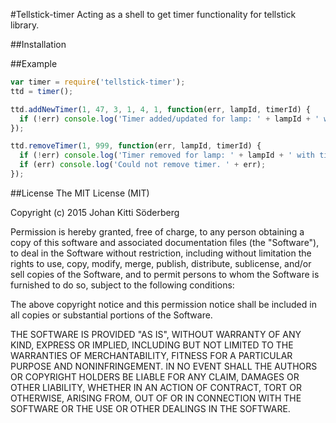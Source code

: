 #Tellstick-timer
Acting as a shell to get timer functionality for tellstick library.

##Installation

##Example
```javascript
var timer = require('tellstick-timer');
ttd = timer();

ttd.addNewTimer(1, 47, 3, 1, 4, 1, function(err, lampId, timerId) {
  if (!err) console.log('Timer added/updated for lamp: ' + lampId + ' with timer ID: ' + timerId);
});

ttd.removeTimer(1, 999, function(err, lampId, timerId) {
  if (!err) console.log('Timer removed for lamp: ' + lampId + ' with timer ID: ' + timerId);
  if (err) console.log('Could not remove timer. ' + err);
});
```

##License
The MIT License (MIT)

Copyright (c) 2015 Johan Kitti Söderberg

Permission is hereby granted, free of charge, to any person obtaining a copy
of this software and associated documentation files (the "Software"), to deal
in the Software without restriction, including without limitation the rights
to use, copy, modify, merge, publish, distribute, sublicense, and/or sell
copies of the Software, and to permit persons to whom the Software is
furnished to do so, subject to the following conditions:

The above copyright notice and this permission notice shall be included in all
copies or substantial portions of the Software.

THE SOFTWARE IS PROVIDED "AS IS", WITHOUT WARRANTY OF ANY KIND, EXPRESS OR
IMPLIED, INCLUDING BUT NOT LIMITED TO THE WARRANTIES OF MERCHANTABILITY,
FITNESS FOR A PARTICULAR PURPOSE AND NONINFRINGEMENT. IN NO EVENT SHALL THE
AUTHORS OR COPYRIGHT HOLDERS BE LIABLE FOR ANY CLAIM, DAMAGES OR OTHER
LIABILITY, WHETHER IN AN ACTION OF CONTRACT, TORT OR OTHERWISE, ARISING FROM,
OUT OF OR IN CONNECTION WITH THE SOFTWARE OR THE USE OR OTHER DEALINGS IN THE
SOFTWARE.
